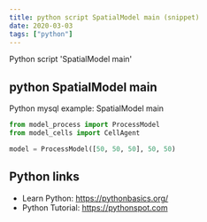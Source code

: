 ```yaml
---
title: python script SpatialModel main (snippet)
date: 2020-03-03
tags: ["python"]
---
```

Python script 'SpatialModel main'


## python SpatialModel main

Python mysql example: SpatialModel main

```python
from model_process import ProcessModel
from model_cells import CellAgent

model = ProcessModel([50, 50, 50], 50, 50)


```

## Python links

- Learn Python: https://pythonbasics.org/
- Python Tutorial: https://pythonspot.com

